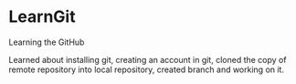# LearnGit
Learning the GitHub

Learned about installing git, creating an account in git, cloned the copy of remote repository into local repository, created branch and working on it.
